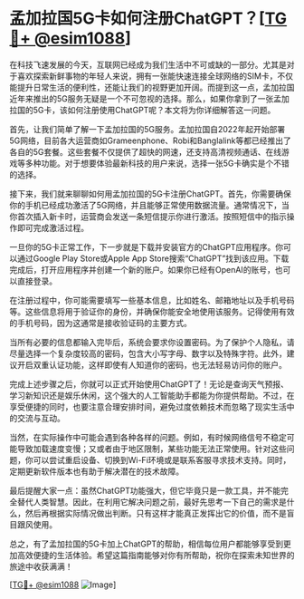 # 孟加拉国5G卡如何注册ChatGPT？[[TG💪+ @esim1088](https://t.me/s/esim1088)]

在科技飞速发展的今天，互联网已经成为我们生活中不可或缺的一部分。尤其是对于喜欢探索新鲜事物的年轻人来说，拥有一张能快速连接全球网络的SIM卡，不仅能提升日常生活的便利性，还能让我们的视野更加开阔。而提到这一点，孟加拉国近年来推出的5G服务无疑是一个不可忽视的选择。那么，如果你拿到了一张孟加拉国的5G卡，该如何注册使用ChatGPT呢？本文将为你详细解答这一问题。

首先，让我们简单了解一下孟加拉国的5G服务。孟加拉国自2022年起开始部署5G网络，目前各大运营商如Grameenphone、Robi和Banglalink等都已经推出了各自的5G套餐。这些套餐不仅提供了超快的网速，还支持高清视频通话、在线游戏等多种功能。对于想要体验最新科技的用户来说，选择一张5G卡确实是个不错的选择。

接下来，我们就来聊聊如何用孟加拉国的5G卡注册ChatGPT。首先，你需要确保你的手机已经成功激活了5G网络，并且能够正常使用数据流量。通常情况下，当你首次插入新卡时，运营商会发送一条短信提示你进行激活。按照短信中的指示操作即可完成激活过程。

一旦你的5G卡正常工作，下一步就是下载并安装官方的ChatGPT应用程序。你可以通过Google Play Store或Apple App Store搜索“ChatGPT”找到该应用。下载完成后，打开应用程序并创建一个新的账户。如果你已经有OpenAI的账号，也可以直接登录。

在注册过程中，你可能需要填写一些基本信息，比如姓名、邮箱地址以及手机号码等。这些信息将用于验证你的身份，并确保你能安全地使用该服务。记得使用有效的手机号码，因为这通常是接收验证码的主要方式。

当所有必要的信息都输入完毕后，系统会要求你设置密码。为了保护个人隐私，请尽量选择一个复杂度较高的密码，包含大小写字母、数字以及特殊字符。此外，建议开启双重认证功能，这样即使有人知道你的密码，也无法轻易访问你的账户。

完成上述步骤之后，你就可以正式开始使用ChatGPT了！无论是查询天气预报、学习新知识还是娱乐休闲，这个强大的人工智能助手都能为你提供帮助。不过，在享受便捷的同时，也要注意合理安排时间，避免过度依赖技术而忽略了现实生活中的交流与互动。

当然，在实际操作中可能会遇到各种各样的问题。例如，有时候网络信号不稳定可能导致加载速度变慢；又或者由于地区限制，某些功能无法正常使用。针对这些问题，你可以尝试重启设备、切换到Wi-Fi环境或是联系客服寻求技术支持。同时，定期更新软件版本也有助于解决潜在的技术故障。

最后提醒大家一点：虽然ChatGPT功能强大，但它毕竟只是一款工具，并不能完全替代人类智慧。因此，在利用它解决问题之前，最好先思考一下自己的需求是什么，然后再根据实际情况做出判断。只有这样才能真正发挥出它的价值，而不是盲目跟风使用。

总之，有了孟加拉国的5G卡加上ChatGPT的帮助，相信每位用户都能够享受到更加高效便捷的生活体验。希望这篇指南能够对你有所帮助，祝你在探索未知世界的旅途中收获满满！

[[TG💪+ @esim1088](https://t.me/s/esim1088) ![Image](https://i.postimg.cc/4NQfJmqS/Snipaste-2025-05-13-00-14-12.png)]